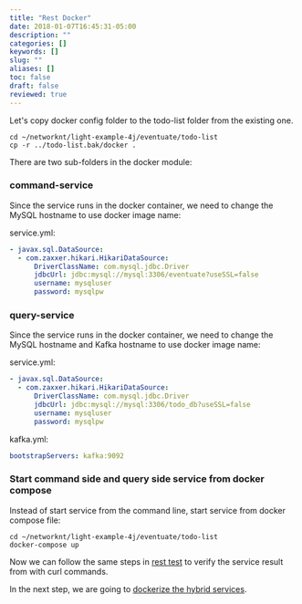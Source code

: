 ```yaml
---
title: "Rest Docker"
date: 2018-01-07T16:45:31-05:00
description: ""
categories: []
keywords: []
slug: ""
aliases: []
toc: false
draft: false
reviewed: true
---
```



Let's copy docker config folder to the todo-list folder from the existing one.


```
cd ~/networknt/light-example-4j/eventuate/todo-list
cp -r ../todo-list.bak/docker .

```

There are two sub-folders in the docker module:

### command-service

Since the service runs in the docker container, we need to change the MySQL hostname to use docker image name:

service.yml:

```yaml
- javax.sql.DataSource:
  - com.zaxxer.hikari.HikariDataSource:
      DriverClassName: com.mysql.jdbc.Driver
      jdbcUrl: jdbc:mysql://mysql:3306/eventuate?useSSL=false
      username: mysqluser
      password: mysqlpw

```

### query-service

Since the service runs in the docker container, we need to change the MySQL hostname and Kafka hostname to use docker image name:

service.yml:

```yaml
- javax.sql.DataSource:
  - com.zaxxer.hikari.HikariDataSource:
      DriverClassName: com.mysql.jdbc.Driver
      jdbcUrl: jdbc:mysql://mysql:3306/todo_db?useSSL=false
      username: mysqluser
      password: mysqlpw

```

kafka.yml:

```yaml
bootstrapServers: kafka:9092

```

### Start command side and query side service from docker compose

Instead of start service from the command line, start service from docker compose file:

```
cd ~/networknt/light-example-4j/eventuate/todo-list
docker-compose up

```

Now we can follow the same steps in [rest test][] to verify the service result from with curl commands.

In the next step, we are going to [dockerize the hybrid services][]. 

[rest test]: /tutorial/eventuate/todo-list/rest-test/
[dockerize the hybrid services]: /tutorial/eventuate/todo-list/hybrid-docker/



